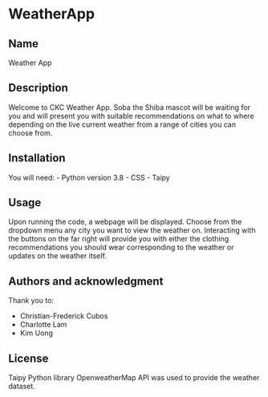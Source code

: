 # WeatherApp

## Name

Weather App

## Description

Welcome to CKC Weather App. Soba the Shiba mascot will be waiting for you and will present you with suitable recommendations on what to where depending on the live current weather from a range of cities you can choose from.

## Installation

You will need: - Python version 3.8 - CSS - Taipy

## Usage

Upon running the code, a webpage will be displayed. Choose from the dropdown menu any city you want to view the weather on. Interacting with the buttons on the far right will provide you with either the clothing recommendations you should wear corresponding to the weather or updates on the weather itself.

## Authors and acknowledgment

Thank you to:

- Christian-Frederick Cubos
- Charlotte Lam
- Kim Uong

## License

Taipy Python library
OpenweatherMap API was used to provide the weather dataset.
